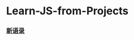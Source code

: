 # Learn-JS-from-Projects

### [新语录](https://lixianlai-1.github.io/Learn-JS-from-Projects/Quote%20Generator/%E8%87%AA%E5%B7%B1%E5%81%9A%E7%9A%84/templa.html)

